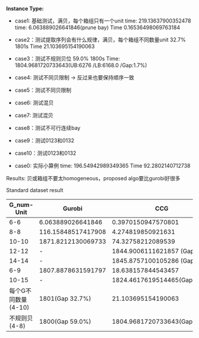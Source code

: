 
**Instance Type:**
- case1: 基础测试，满贝，每个箱组只有一个unit
time: 219.13637900352478
time: 6.063889026641846(prune bay)
Time 0.16536498069763184

- case2：测试提取序列会有什么规律，满贝，每个箱组不同数量unit
32.7% 1801s
Time 21.103695154190063

- case3：测试不规则贝位
59.0% 1800s
Time:	 1804.9681720733643(UB:6276 /LB:6168.0 /Gap:1.7%)

- case4: 测试不同贝限制 -> 反过来也要保持顺序一致
- case5：测试不同贝限制
- case6: 测试混贝
- case7: 测试混贝
- case8：测试不可行连续bay
- case9：测试0123和0132
- case10：测试0123和0132
- case0: 实际小算例
time: 196.54942989349365
Time	 92.2802140712738



Results:
贝或箱组不要太homogeneous，proposed algo要比gurobi好很多


Standard dataset result

| G_num-Unit    | Gurobi             | CCG                          |
|---------------|--------------------|------------------------------|
| 6-6           | 6.063889026641846  | 0.3970150947570801           |
| 8-8           | 116.15848517417908 | 4.274819850921631            |
| 10-10         | 1871.8212130069733 | 74.32758212089539            |
| 12-12         | -                  | 1844.9006111621857 (Gap0.3%) |
| 14-14         | -                  | 1845.8757100105286 (Gap0.8%) |
| 6-9           | 1807.8878631591797 | 18.638157844543457           |
| 10-15         | -                  | 1824.4617619514465(Gap0.9%)  |
| 每个G不同数量(4-10) | 1801(Gap 32.7%)    | 21.103695154190063           |
| 不规则贝(4-8)     | 1800(Gap 59.0%)    | 1804.9681720733643(Gap:1.7%) |




	 